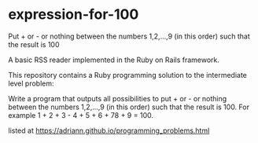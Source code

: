 # expression-for-100
Put + or - or nothing between the numbers 1,2,…,9 (in this order) such that the result is 100

A basic RSS reader implemented in the Ruby on Rails framework.

This repository contains a Ruby programming solution to the intermediate level problem:

  Write a program that outputs all possibilities to put + or - or nothing between the numbers 1,2,…,9 (in this order) such that the result is 100. For example 1 + 2 + 3 - 4 + 5 + 6 + 78 + 9 = 100.

listed at https://adriann.github.io/programming_problems.html

